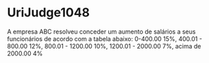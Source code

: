 # UriJudge1048
A empresa ABC resolveu conceder um aumento de salários a seus funcionários de acordo com a tabela abaixo:
0-400.00 15%, 400.01 - 800.00 12%, 800.01 - 1200.00 10%, 1200.01 - 2000.00 7%, acima de 2000.00 4%
